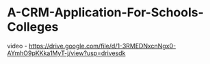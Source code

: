 # A-CRM-Application-For-Schools-Colleges
video - https://drive.google.com/file/d/1-3RMEDNxcnNgx0-AYmhO9pKKka1MyT-j/view?usp=drivesdk
